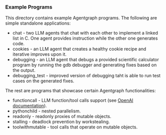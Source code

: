 ### Example Programs
This directory contains example Agentgraph programs. The following are simple standalone applications:

- chat - two LLM agents that chat with each other to implement a linked list in C. One agent provides instruction while the other one generates code.
- cookies - an LLM agent that creates a healthy cookie recipe and iterative improves upon it.
- debugging - an LLM agent that debugs a provided scientific calculator program by running the gdb debugger and generating fixes based on the output. 
- debugging_test - improved version of debugging taht is able to run test cases on the generated fixes.

The rest are programs that showcase certain Agentgraph functionalities:
 
- functioncall - LLM function/tool calls support (see [OpenAI documentation](https://platform.openai.com/docs/guides/function-calling)).
- pythonchild - nested parallelism.
- readonly - readonly proxies of mutable objects.
- stalling - deadlock prevention by workstealing.
- toolwithmutable - tool calls that operate on mutable objects.
